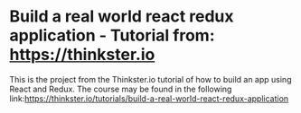 # Build a real world react redux application - Tutorial from: https://thinkster.io

This is the project from the Thinkster.io tutorial of how to build an app using React and Redux.
The course may be found in the following link:https://thinkster.io/tutorials/build-a-real-world-react-redux-application